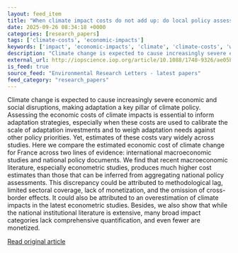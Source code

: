 ```yaml
---
layout: feed_item
title: "When climate impact costs do not add up: do local policy assessments align with global macroeconomic insights? A case study of France"
date: 2025-09-26 08:34:18 +0000
categories: [research_papers]
tags: ['climate-costs', 'economic-impacts']
keywords: ['impact', 'economic-impacts', 'climate', 'climate-costs', 'when']
description: "Climate change is expected to cause increasingly severe economic and social disruptions, making adaptation a key pillar of climate policy"
external_url: http://iopscience.iop.org/article/10.1088/1748-9326/ae05b3
is_feed: true
source_feed: "Environmental Research Letters - latest papers"
feed_category: "research_papers"
---
```


Climate change is expected to cause increasingly severe economic and social disruptions, making adaptation a key pillar of climate policy. Assessing the economic costs of climate impacts is essential to inform adaptation strategies, especially when these costs are used to calibrate the scale of adaptation investments and to weigh adaptation needs against other policy priorities. Yet, estimates of these costs vary widely across studies. Here we compare the estimated economic cost of climate change for France across two lines of evidence: international macroeconomic studies and national policy documents. We find that recent macroeconomic literature, especially econometric studies, produces much higher cost estimates than those that can be inferred from aggregating national policy assessments. This discrepancy could be attributed to methodological lag, limited sectoral coverage, lack of monetization, and the omission of cross-border effects. It could also be attributed to an overestimation of climate impacts in the latest econometric studies. Besides, we also show that while the national institutional literature is extensive, many broad impact categories lack comprehensive quantification, and even fewer are monetized.

[Read original article](http://iopscience.iop.org/article/10.1088/1748-9326/ae05b3)
